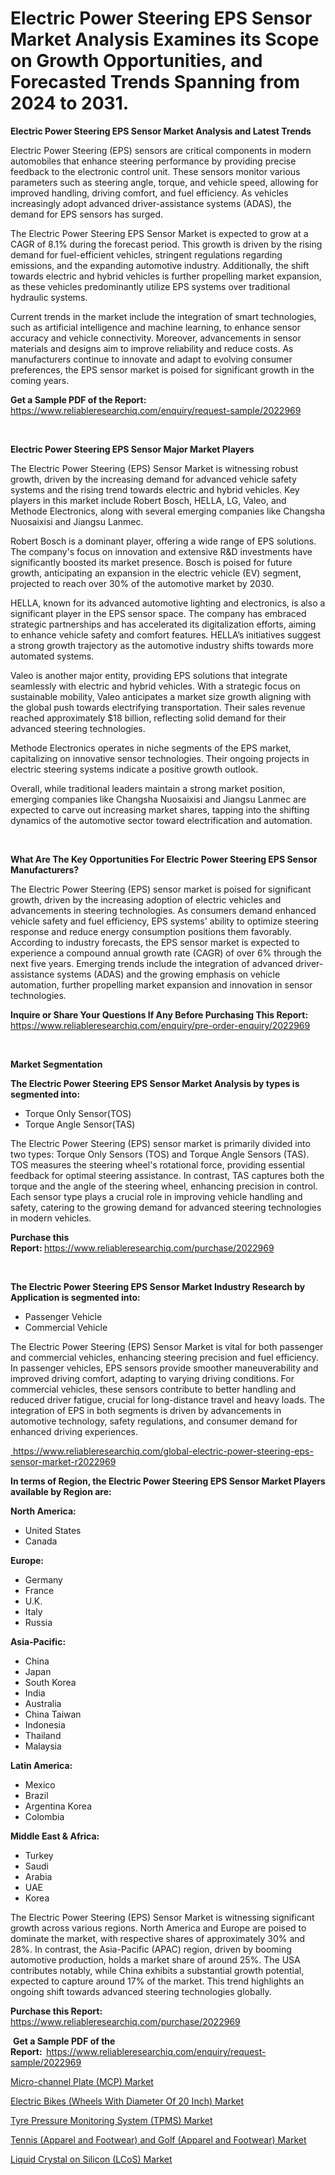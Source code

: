 <p><h1>Electric Power Steering EPS Sensor Market Analysis Examines its Scope on Growth Opportunities, and Forecasted Trends Spanning from 2024 to 2031.</h1></p><p><strong>Electric Power Steering EPS Sensor Market Analysis and Latest Trends</strong></p>
<p><p>Electric Power Steering (EPS) sensors are critical components in modern automobiles that enhance steering performance by providing precise feedback to the electronic control unit. These sensors monitor various parameters such as steering angle, torque, and vehicle speed, allowing for improved handling, driving comfort, and fuel efficiency. As vehicles increasingly adopt advanced driver-assistance systems (ADAS), the demand for EPS sensors has surged.</p><p>The Electric Power Steering EPS Sensor Market is expected to grow at a CAGR of 8.1% during the forecast period. This growth is driven by the rising demand for fuel-efficient vehicles, stringent regulations regarding emissions, and the expanding automotive industry. Additionally, the shift towards electric and hybrid vehicles is further propelling market expansion, as these vehicles predominantly utilize EPS systems over traditional hydraulic systems.</p><p>Current trends in the market include the integration of smart technologies, such as artificial intelligence and machine learning, to enhance sensor accuracy and vehicle connectivity. Moreover, advancements in sensor materials and designs aim to improve reliability and reduce costs. As manufacturers continue to innovate and adapt to evolving consumer preferences, the EPS sensor market is poised for significant growth in the coming years.</p></p>
<p><strong>Get a Sample PDF of the Report:&nbsp;</strong> <a href="https://www.reliableresearchiq.com/enquiry/request-sample/2022969?utm_campaign=1755&utm_medium=2&utm_source=Github&utm_content=ia&utm_term=30102024&utm_id=electric-power-steering-eps-sensor">https://www.reliableresearchiq.com/enquiry/request-sample/2022969</a></p>
<p>&nbsp;</p>
<p><strong>Electric Power Steering EPS Sensor Major Market Players</strong></p>
<p><p>The Electric Power Steering (EPS) Sensor Market is witnessing robust growth, driven by the increasing demand for advanced vehicle safety systems and the rising trend towards electric and hybrid vehicles. Key players in this market include Robert Bosch, HELLA, LG, Valeo, and Methode Electronics, along with several emerging companies like Changsha Nuosaixisi and Jiangsu Lanmec.</p><p>Robert Bosch is a dominant player, offering a wide range of EPS solutions. The company's focus on innovation and extensive R&D investments have significantly boosted its market presence. Bosch is poised for future growth, anticipating an expansion in the electric vehicle (EV) segment, projected to reach over 30% of the automotive market by 2030.</p><p>HELLA, known for its advanced automotive lighting and electronics, is also a significant player in the EPS sensor space. The company has embraced strategic partnerships and has accelerated its digitalization efforts, aiming to enhance vehicle safety and comfort features. HELLA’s initiatives suggest a strong growth trajectory as the automotive industry shifts towards more automated systems.</p><p>Valeo is another major entity, providing EPS solutions that integrate seamlessly with electric and hybrid vehicles. With a strategic focus on sustainable mobility, Valeo anticipates a market size growth aligning with the global push towards electrifying transportation. Their sales revenue reached approximately $18 billion, reflecting solid demand for their advanced steering technologies.</p><p>Methode Electronics operates in niche segments of the EPS market, capitalizing on innovative sensor technologies. Their ongoing projects in electric steering systems indicate a positive growth outlook.</p><p>Overall, while traditional leaders maintain a strong market position, emerging companies like Changsha Nuosaixisi and Jiangsu Lanmec are expected to carve out increasing market shares, tapping into the shifting dynamics of the automotive sector toward electrification and automation.</p></p>
<p>&nbsp;</p>
<p><strong>What Are The Key Opportunities For Electric Power Steering EPS Sensor Manufacturers?</strong></p>
<p><p>The Electric Power Steering (EPS) sensor market is poised for significant growth, driven by the increasing adoption of electric vehicles and advancements in steering technologies. As consumers demand enhanced vehicle safety and fuel efficiency, EPS systems' ability to optimize steering response and reduce energy consumption positions them favorably. According to industry forecasts, the EPS sensor market is expected to experience a compound annual growth rate (CAGR) of over 6% through the next five years. Emerging trends include the integration of advanced driver-assistance systems (ADAS) and the growing emphasis on vehicle automation, further propelling market expansion and innovation in sensor technologies.</p></p>
<p><strong>Inquire or Share Your Questions If Any Before Purchasing This Report:</strong> <a href="https://www.reliableresearchiq.com/enquiry/pre-order-enquiry/2022969?utm_campaign=1755&utm_medium=2&utm_source=Github&utm_content=ia&utm_term=30102024&utm_id=electric-power-steering-eps-sensor">https://www.reliableresearchiq.com/enquiry/pre-order-enquiry/2022969</a></p>
<p>&nbsp;</p>
<p><strong>Market Segmentation</strong></p>
<p><strong>The Electric Power Steering EPS Sensor Market Analysis by types is segmented into:</strong></p>
<p><ul><li>Torque Only Sensor(TOS)</li><li>Torque Angle Sensor(TAS)</li></ul></p>
<p><p>The Electric Power Steering (EPS) sensor market is primarily divided into two types: Torque Only Sensors (TOS) and Torque Angle Sensors (TAS). TOS measures the steering wheel's rotational force, providing essential feedback for optimal steering assistance. In contrast, TAS captures both the torque and the angle of the steering wheel, enhancing precision in control. Each sensor type plays a crucial role in improving vehicle handling and safety, catering to the growing demand for advanced steering technologies in modern vehicles.</p></p>
<p><strong>Purchase this Report:&nbsp;</strong><a href="https://www.reliableresearchiq.com/purchase/2022969?utm_campaign=1755&utm_medium=2&utm_source=Github&utm_content=ia&utm_term=30102024&utm_id=electric-power-steering-eps-sensor">https://www.reliableresearchiq.com/purchase/2022969</a></p>
<p>&nbsp;</p>
<p><strong>The Electric Power Steering EPS Sensor Market Industry Research by Application is segmented into:</strong></p>
<p><ul><li>Passenger Vehicle</li><li>Commercial Vehicle</li></ul></p>
<p><p>The Electric Power Steering (EPS) Sensor Market is vital for both passenger and commercial vehicles, enhancing steering precision and fuel efficiency. In passenger vehicles, EPS sensors provide smoother maneuverability and improved driving comfort, adapting to varying driving conditions. For commercial vehicles, these sensors contribute to better handling and reduced driver fatigue, crucial for long-distance travel and heavy loads. The integration of EPS in both segments is driven by advancements in automotive technology, safety regulations, and consumer demand for enhanced driving experiences.</p></p>
<p><a href="https://www.reliableresearchiq.com/global-electric-power-steering-eps-sensor-market-r2022969?utm_campaign=1755&utm_medium=2&utm_source=Github&utm_content=ia&utm_term=30102024&utm_id=electric-power-steering-eps-sensor">&nbsp;https://www.reliableresearchiq.com/global-electric-power-steering-eps-sensor-market-r2022969</a></p>
<p><strong>In terms of Region, the Electric Power Steering EPS Sensor Market Players available by Region are:</strong></p>
<p>
    <p> <strong> North America: </strong>
        <ul>
            <li>United States</li>
            <li>Canada</li>
        </ul>
        </p> 
    <p> <strong> Europe: </strong>
        <ul>
            <li>Germany</li>
            <li>France</li>
            <li>U.K.</li>
            <li>Italy</li>
            <li>Russia</li>
        </ul>
        </p> 
    <p> <strong> Asia-Pacific: </strong>
        <ul>
            <li>China</li>
            <li>Japan</li>
            <li>South Korea</li>
            <li>India</li>
            <li>Australia</li>
            <li>China Taiwan</li>
            <li>Indonesia</li>
            <li>Thailand</li>
            <li>Malaysia</li>
        </ul>
        </p> 
    <p> <strong> Latin America: </strong>
        <ul>
            <li>Mexico</li>
            <li>Brazil</li>
            <li>Argentina Korea</li>
            <li>Colombia</li>
        </ul>
        </p> 
    <p> <strong> Middle East & Africa: </strong>
        <ul>
            <li>Turkey</li>
            <li>Saudi</li>
            <li>Arabia</li>
            <li>UAE</li>
            <li>Korea</li>
        </ul>
    </p>
    </p>
<p><p>The Electric Power Steering (EPS) Sensor Market is witnessing significant growth across various regions. North America and Europe are poised to dominate the market, with respective shares of approximately 30% and 28%. In contrast, the Asia-Pacific (APAC) region, driven by booming automotive production, holds a market share of around 25%. The USA contributes notably, while China exhibits a substantial growth potential, expected to capture around 17% of the market. This trend highlights an ongoing shift towards advanced steering technologies globally.</p></p>
<p><strong>Purchase this Report: </strong><a href="https://www.reliableresearchiq.com/purchase/2022969?utm_campaign=1755&utm_medium=2&utm_source=Github&utm_content=ia&utm_term=30102024&utm_id=electric-power-steering-eps-sensor">https://www.reliableresearchiq.com/purchase/2022969</a></p>
<p>&nbsp;<strong>Get a Sample PDF of the Report:&nbsp;&nbsp;</strong><a href="https://www.reliableresearchiq.com/enquiry/request-sample/2022969?utm_campaign=1755&utm_medium=2&utm_source=Github&utm_content=ia&utm_term=30102024&utm_id=electric-power-steering-eps-sensor">https://www.reliableresearchiq.com/enquiry/request-sample/2022969</a></p>
<p><strong></strong></p>
<p><p><a href="https://www.linkedin.com/pulse/micro-channel-plate-mcp-industry-insights-report-analyzing-nikne?utm_campaign=1755&utm_medium=2&utm_source=Github&utm_content=ia&utm_term=30102024&utm_id=electric-power-steering-eps-sensor">Micro-channel Plate (MCP) Market</a></p><p><a href="https://www.linkedin.com/pulse/electric-bikes-wheels-diameter-20-inch-market-outlook-share-limef?utm_campaign=1755&utm_medium=2&utm_source=Github&utm_content=ia&utm_term=30102024&utm_id=electric-power-steering-eps-sensor">Electric Bikes (Wheels With Diameter Of 20 Inch) Market</a></p><p><a href="https://www.linkedin.com/pulse/unlocking-growth-potential-strategic-analysis-tyre-pressure-0myef?utm_campaign=1755&utm_medium=2&utm_source=Github&utm_content=ia&utm_term=30102024&utm_id=electric-power-steering-eps-sensor">Tyre Pressure Monitoring System (TPMS) Market</a></p><p><a href="https://www.linkedin.com/pulse/tennis-apparel-footwear-golf-market-research-report-exploring-size-qi8xc?utm_campaign=1755&utm_medium=2&utm_source=Github&utm_content=ia&utm_term=30102024&utm_id=electric-power-steering-eps-sensor">Tennis (Apparel and Footwear) and Golf (Apparel and Footwear) Market</a></p><p><a href="https://www.linkedin.com/pulse/future-innovation-global-liquid-crystal-silicon-lcos-wqsde?utm_campaign=1755&utm_medium=2&utm_source=Github&utm_content=ia&utm_term=30102024&utm_id=electric-power-steering-eps-sensor">Liquid Crystal on Silicon (LCoS) Market</a></p></p>